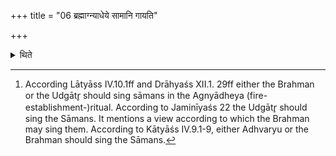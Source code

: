 +++
title = "06 ब्रह्माग्न्याधेये सामानि गायति"

+++

<details><summary>थिते</summary>

6. In the Agnyādheya (-ritual) the Brhaman sings Sāmans[^1]  


[^1]: According Lātyāss IV.10.1ff and Drāhyaśs XII.1. 29ff either the Brahman or the Udgātr̥ should sing sāmans in the Agnyādheya (fire-establishment-)ritual. According to Jaminīyaśs 22 the Udgātr̥ should sing the Sāmans. It mentions a view according to which the Brahman may sing them. According to Kātyāśs IV.9.1-9, either Adhvaryu or the Brahman should sing the Sāmans.
</details>
